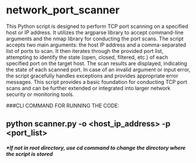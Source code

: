 # network_port_scanner
This Python script is designed to perform TCP port scanning on a specified host or IP address. It utilizes 
the argparse library to accept command-line arguments and the nmap library for conducting the port 
scans. The script accepts two main arguments: the host IP address and a comma-separated list of ports 
to scan. It then iterates through the provided port list, attempting to identify the state (open, closed, 
filtered, etc.) of each specified port on the target host. The scan results are displayed, indicating the state 
of each scanned port. In case of an invalid argument or input error, the script gracefully handles 
exceptions and provides appropriate error messages. This script provides a basic foundation for 
conducting TCP port scans and can be further extended or integrated into larger network security or 
monitoring tools.

###CLI COMMAND FOR RUNNING THE CODE:
## python scanner.py -o <host_ip_address> -p <port_list>

##### *If not in root directory, use cd command to change the directory where the script is stored
